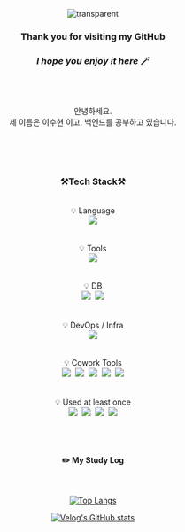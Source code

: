 <div align="center">

![transparent](https://capsule-render.vercel.app/api?type=transparent&fontColor=9A99FF&text=ssu-uky's&nbsp;GitHub%20!&height=150&fontSize=45&fontAlignY=60&desc=Welcome&nbsp;to&nbsp;&descAlignY=20&descAlign=50&descSize=30)

###    Thank you for visiting my GitHub
###    _I hope you enjoy it here_ 🪄

<br><br>

안녕하세요.<br>
제 이름은 이수현 이고, 백엔드를 공부하고 있습니다.<br>
  
  <br><br><br>

### ⚒️Tech Stack⚒️
  <br>
<div display="inline-block">
    💡 Language <br>
<!--     <img src="https://img.shields.io/badge/JAVA-007396?style=for-the-badge&logo=java&logoColor=white">  -->
    <img src="https://img.shields.io/badge/Python-3776AB?style=for-the-badge&logo=Python&logoColor=white">
</div>
  <br><br>
<!-- <div display="inline-block">
    💡 Backend <br><br>
    <img src="https://img.shields.io/badge/Spring-6DB33F?style=for-the-badge&logo=Spring&logoColor=white">
    <img src="https://img.shields.io/badge/SpringBoot-6DB33F?style=for-the-badge&logo=SpringBoot&logoColor=white">
</div> -->
<div display="inline-block">
    💡 Tools <br>
    <img src="https://img.shields.io/badge/Visual Studio Code-007acc?style=for-the-badge&logo=Visual Studio Code&logoColor=white"> 
</div>
  <br><br>
<div display="inline-block">
    💡 DB <br>
    <img src="https://img.shields.io/badge/Postgresql-2f6792?style=for-the-badge&logo=Postgresql&logoColor=white">&nbsp;
    <img src="https://img.shields.io/badge/mysql-036189?style=for-the-badge&logo=mysql&logoColor=white">
</div>
  <br><br>
<div display="inline-block">
    💡 DevOps / Infra <br>
    <img src="https://img.shields.io/badge/AWS-232F3E?style=for-the-badge&logo=Amazon AWS&logoColor=white">
<!--     <img src="https://img.shields.io/badge/Docker-2496ED?style=for-the-badge&logo=docker&logoColor=white"> -->
</div>
  <br><br>
<div display="inline-block">
    💡 Cowork Tools <br>
    <img src="https://img.shields.io/badge/Github-000000?style=for-the-badge&logo=github&logoColor=white">&nbsp;
    <img src="https://img.shields.io/badge/Notion-000000?style=for-the-badge&logo=notion&logoColor=white">&nbsp;
    <img src="https://img.shields.io/badge/Slack-4A154B?style=for-the-badge&logo=slack&logoColor=white">&nbsp;
    <img src="https://img.shields.io/badge/Figma-F24E1E?style=for-the-badge&logo=figma&logoColor=white">&nbsp;
    <img src="https://img.shields.io/badge/discord-5865F2?style=for-the-badge&logo=discord&logoColor=white">
</div>
  <br><br>
<!-- <div display="inline-block">
    💡 CI/CD <br>
    <img src="https://img.shields.io/badge/Jenkins-D24939?style=for-the-badge&logo=jenkins&logoColor=white">
</div>
  <br><br> -->
<div display="inline-block">
    💡 Used at least once
  <br>
</div>
<div display="inline-block">
  <img src="https://img.shields.io/badge/javascript-F7DF1E?style=for-the-badge&logo=javascript&logoColor=black">&nbsp;
  <img src="https://img.shields.io/badge/css-1572B6?style=for-the-badge&logo=css3&logoColor=white">&nbsp;
  <img src="https://img.shields.io/badge/html-E34F26?style=for-the-badge&logo=html5&logoColor=white">&nbsp;
<!--   <img src="https://img.shields.io/badge/C-A8B9CC?style=for-the-badge&logo=C&logoColor=white"> -->
  <img src="https://img.shields.io/badge/Linux-FCC624?style=for-the-badge&logo=Linux&logoColor=white">
<!--   <img src="https://img.shields.io/badge/JSP-007396?style=for-the-badge&logo=jsp&logoColor=white"> -->
</div>


<br><br>

#### ✏️ My Study Log
 
  <br/>

[![Top Langs](https://github-readme-stats.vercel.app/api/top-langs/?username=ssu-uky&layout=compact)](https://github.com/ssu-uky/github-readme-stats)
  
[![Velog's GitHub stats](https://velog-readme-stats.vercel.app/api?name=ssu-uky&color=dark)](https://velog.io/@ssu-uky)

</div>
